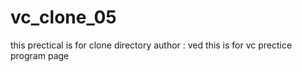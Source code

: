 # vc_clone_05
this prectical is for clone directory
author : ved
this is for vc prectice program page
